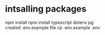 # intsalling packages
npm install
npm install typescript dotenv pg   
created .env.example file
cp .env.example  .env